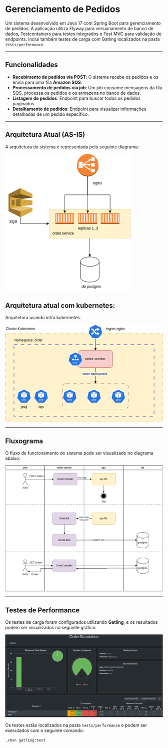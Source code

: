 # Gerenciamento de Pedidos

Um sistema desenvolvido em Java 17 com Spring Boot para gerenciamento de pedidos. A aplicação utiliza Flyway para versionamento de banco de dados, Testcontainers para testes integrados e Test MVC para validação de endpoints. Inclui também testes de carga com Gatling localizados na pasta `tests/performance`.

---

## Funcionalidades

- **Recebimento de pedidos via POST**: O sistema recebe os pedidos e os envia para uma fila **Amazon SQS**.
- **Processamento de pedidos via job**: Um job consome mensagens da fila SQS, processa os pedidos e os armazena no banco de dados.
- **Listagem de pedidos**: Endpoint para buscar todos os pedidos paginados.
- **Detalhamento de pedidos**: Endpoint para visualizar informações detalhadas de um pedido específico.

---

## Arquitetura Atual (AS-IS)

A arquitetura do sistema é representada pelo seguinte diagrama:

![](img/arch.png)

## Arquitetura atual com kubernetes:

Arquitetura usando infra kubernetes.

![](img/arch-k8s-local.png)

---

## Fluxograma

O fluxo de funcionamento do sistema pode ser visualizado no diagrama abaixo:

![](img/fluxo.png)

---

## Testes de Performance

Os testes de carga foram configurados utilizando **Gatling**, e os resultados podem ser visualizados no seguinte gráfico:

![](img/simulation.png)

Os testes estão localizados na pasta `tests/performance` e podem ser executados com o seguinte comando:

```shell
./mvn gatling:test
